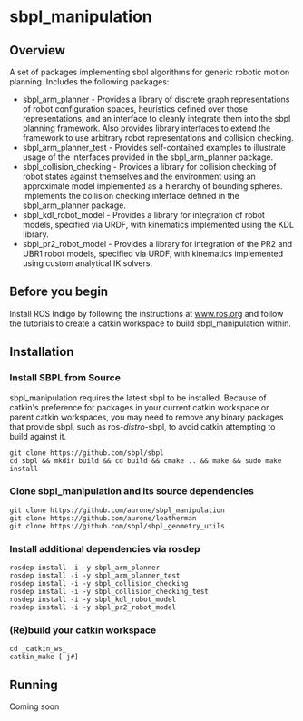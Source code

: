 # sbpl_manipulation

## Overview

A set of packages implementing sbpl algorithms for generic robotic motion planning. Includes the following packages:

* sbpl_arm_planner - Provides a library of discrete graph representations of robot configuration spaces, heuristics defined over those representations, and an interface to cleanly integrate them into the sbpl planning framework. Also provides library interfaces to extend the framework to use arbitrary robot representations and collision checking.
* sbpl_arm_planner_test - Provides self-contained examples to illustrate usage of the interfaces provided in the sbpl_arm_planner package.
* sbpl_collision_checking - Provides a library for collision checking of robot states against themselves and the environment using an approximate model implemented as a hierarchy of bounding spheres. Implements the collision checking interface defined in the sbpl_arm_planner package.
* sbpl_kdl_robot_model - Provides a library for integration of robot models, specified via URDF, with kinematics implemented using the KDL library.
* sbpl_pr2_robot_model - Provides a library for integration of the PR2 and UBR1 robot models, specified via URDF, with kinematics implemented using custom analytical IK solvers.

## Before you begin

Install ROS Indigo by following the instructions at www.ros.org and follow the
tutorials to create a catkin workspace to build sbpl_manipulation within.

## Installation

### Install SBPL from Source

sbpl_manipulation requires the latest sbpl to be installed. Because of catkin's preference for packages in your current catkin workspace or parent catkin workspaces, you may need to remove any binary packages that provide sbpl, such as ros-_distro_-sbpl, to avoid catkin attempting to build against it.

	git clone https://github.com/sbpl/sbpl
	cd sbpl && mkdir build && cd build && cmake .. && make && sudo make install

### Clone sbpl_manipulation and its source dependencies

	git clone https://github.com/aurone/sbpl_manipulation
	git clone https://github.com/aurone/leatherman
	git clone https://github.com/sbpl/sbpl_geometry_utils

### Install additional dependencies via rosdep

	rosdep install -i -y sbpl_arm_planner
	rosdep install -i -y sbpl_arm_planner_test
	rosdep install -i -y sbpl_collision_checking
	rosdep install -i -y sbpl_collision_checking_test
	rosdep install -i -y sbpl_kdl_robot_model
	rosdep install -i -y sbpl_pr2_robot_model

### (Re)build your catkin workspace

	cd _catkin_ws_
	catkin_make [-j#]

## Running

Coming soon
